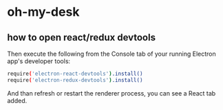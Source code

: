 # oh-my-desk

## how to open react/redux devtools

Then execute the following from the Console tab of your running Electron app's developer tools:

```bash
require('electron-react-devtools').install()
require('electron-redux-devtools').install()
```

And than refresh or restart the renderer process, you can see a React tab added.
